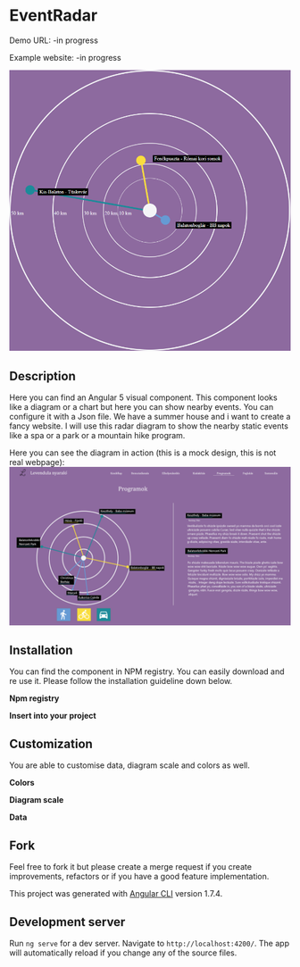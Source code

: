 # EventRadar

Demo URL: -in progress
  
Example website: -in progress

![alt text](art/radar.png)

## Description

Here you can find an Angular 5 visual component. This component looks like a diagram or a chart but here you can show nearby events. You can configure it with a Json file.
We have a summer house and i want to create a fancy website. I will use this radar diagram to show the nearby static events like a spa or a park or a mountain hike program.

Here you can see the diagram in action (this is a mock design, this is not real webpage):
![alt text](art/plan.png)

## Installation

You can find the component in NPM registry. You can easily download and re use it. Please follow the installation guideline down below.

__Npm registry__

__Insert into your project__

## Customization

You are able to customise data, diagram scale and colors as well.

__Colors__

__Diagram scale__

__Data__

## Fork

Feel free to fork it but please create a merge request if you create improvements, refactors or if you have a good feature implementation.

This project was generated with [Angular CLI](https://github.com/angular/angular-cli) version 1.7.4.

## Development server

Run `ng serve` for a dev server. Navigate to `http://localhost:4200/`. The app will automatically reload if you change any of the source files.
